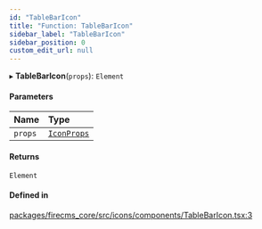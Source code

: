 ```yaml
---
id: "TableBarIcon"
title: "Function: TableBarIcon"
sidebar_label: "TableBarIcon"
sidebar_position: 0
custom_edit_url: null
---
```


▸ **TableBarIcon**(`props`): `Element`

#### Parameters

| Name | Type |
| :------ | :------ |
| `props` | [`IconProps`](../types/IconProps.md) |

#### Returns

`Element`

#### Defined in

[packages/firecms_core/src/icons/components/TableBarIcon.tsx:3](https://github.com/FireCMSco/firecms/blob/d45f3739/packages/firecms_core/src/icons/components/TableBarIcon.tsx#L3)
